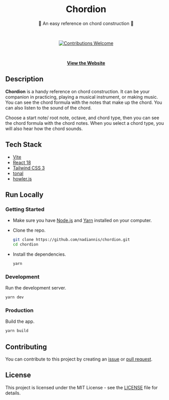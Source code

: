 <div align="center">
  <br>
  <h1>Chordion</h1>
  <p>🎵 An easy reference on chord construction 🎵</p>
  <br>
  <p align="center">
    <a href="https://github.com/nadiannis/chordion/issues"><img alt="Contributions Welcome" src="https://img.shields.io/badge/contributions-welcome-blue.svg?style=flat"></a>
  </p>
  <br>
    
  [**View the Website**](https://chordion.vercel.app)
</div>

## Description

**Chordion** is a handy reference on chord construction. It can be your companion in practicing, playing a musical instrument, or making music. You can see the chord formula with the notes that make up the chord. You can also listen to the sound of the chord.

Choose a start note/ root note, octave, and chord type, then you can see the chord formula with the chord notes. When you select a chord type, you will also hear how the chord sounds.

## Tech Stack

- [Vite](https://vitejs.dev)
- [React 18](https://reactjs.org)
- [Tailwind CSS 3](https://tailwindcss.com)
- [tonal](https://github.com/tonaljs/tonal)
- [howler.js](https://howlerjs.com)

## Run Locally

### Getting Started

- Make sure you have [Node.js](https://nodejs.org) and [Yarn](https://yarnpkg.com) installed on your computer.

- Clone the repo.

  ```bash
  git clone https://github.com/nadiannis/chordion.git
  cd chordion
  ```

- Install the dependencies.

  ```bash
  yarn
  ```

### Development

Run the development server.

```bash
yarn dev
```

### Production

Build the app.

```bash
yarn build
```

## Contributing

You can contribute to this project by creating an [issue](https://github.com/nadiannis/chordion/issues) or [pull request](https://github.com/nadiannis/chordion/pulls).

## License

This project is licensed under the MIT License - see the [LICENSE](https://github.com/nadiannis/chordion/blob/main/LICENSE) file for details.
